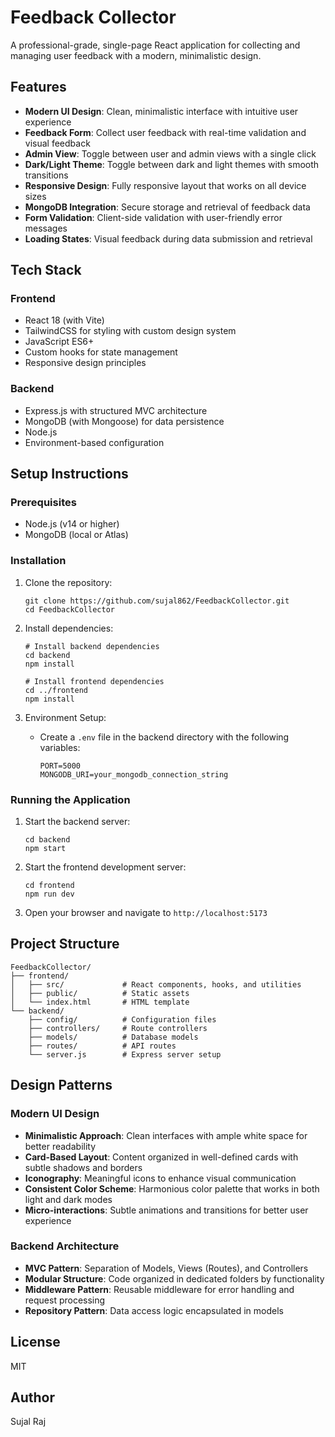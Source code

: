 # Feedback Collector

A professional-grade, single-page React application for collecting and managing user feedback with a modern, minimalistic design.

## Features

- **Modern UI Design**: Clean, minimalistic interface with intuitive user experience
- **Feedback Form**: Collect user feedback with real-time validation and visual feedback
- **Admin View**: Toggle between user and admin views with a single click
- **Dark/Light Theme**: Toggle between dark and light themes with smooth transitions
- **Responsive Design**: Fully responsive layout that works on all device sizes
- **MongoDB Integration**: Secure storage and retrieval of feedback data
- **Form Validation**: Client-side validation with user-friendly error messages
- **Loading States**: Visual feedback during data submission and retrieval

## Tech Stack

### Frontend
- React 18 (with Vite)
- TailwindCSS for styling with custom design system
- JavaScript ES6+
- Custom hooks for state management
- Responsive design principles

### Backend
- Express.js with structured MVC architecture
- MongoDB (with Mongoose) for data persistence
- Node.js
- Environment-based configuration

## Setup Instructions

### Prerequisites
- Node.js (v14 or higher)
- MongoDB (local or Atlas)

### Installation

1. Clone the repository:
   ```
   git clone https://github.com/sujal862/FeedbackCollector.git
   cd FeedbackCollector
   ```

2. Install dependencies:
   ```
   # Install backend dependencies
   cd backend
   npm install

   # Install frontend dependencies
   cd ../frontend
   npm install
   ```

3. Environment Setup:
   - Create a `.env` file in the backend directory with the following variables:
     ```
     PORT=5000
     MONGODB_URI=your_mongodb_connection_string
     ```

### Running the Application

1. Start the backend server:
   ```
   cd backend
   npm start
   ```

2. Start the frontend development server:
   ```
   cd frontend
   npm run dev
   ```

3. Open your browser and navigate to `http://localhost:5173`


## Project Structure

```
FeedbackCollector/
├── frontend/
│   ├── src/             # React components, hooks, and utilities
│   ├── public/          # Static assets
│   └── index.html       # HTML template
└── backend/
    ├── config/          # Configuration files
    ├── controllers/     # Route controllers
    ├── models/          # Database models
    ├── routes/          # API routes
    └── server.js        # Express server setup
```

## Design Patterns

### Modern UI Design
- **Minimalistic Approach**: Clean interfaces with ample white space for better readability
- **Card-Based Layout**: Content organized in well-defined cards with subtle shadows and borders
- **Iconography**: Meaningful icons to enhance visual communication
- **Consistent Color Scheme**: Harmonious color palette that works in both light and dark modes
- **Micro-interactions**: Subtle animations and transitions for better user experience

### Backend Architecture
- **MVC Pattern**: Separation of Models, Views (Routes), and Controllers
- **Modular Structure**: Code organized in dedicated folders by functionality
- **Middleware Pattern**: Reusable middleware for error handling and request processing
- **Repository Pattern**: Data access logic encapsulated in models

## License

MIT

## Author

Sujal Raj

